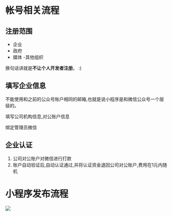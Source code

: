 # 帐号相关流程

## 注册范围

- 企业
- 政府
- 媒体
 -其他组织

 换句话讲就是**不让个人开发者注册**。 :)

 ## 填写企业信息

 不能使用和之前的公众号账户相同的邮箱,也就是说小程序是和微信公众号一个层级的。

 填写公司机构信息,对公账户信息

 绑定管理员微信

 ## 企业认证

 1. 公司对公账户对微信进行打款
 1. 账户自动验证后,自动认证通过,并将认证资金退回公司对公账户,费用在1元内随机



 # 小程序发布流程

 ![](http://mmbiz.qpic.cn/mmbiz_png/PiajxSqBRaEIQxibpLbyuSKic4j0OM4Yw9Ew8OByIr3U9XzbgibLHW994vgjIib7JiavtDh4FdeXWmHWQPNIk21EdWjg/0?wx_fmt=png)


 